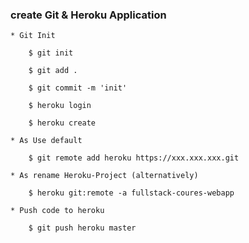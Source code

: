### create Git & Heroku Application

    * Git Init

        $ git init

        $ git add .

        $ git commit -m 'init'

        $ heroku login

        $ heroku create

    * As Use default 

        $ git remote add heroku https://xxx.xxx.xxx.git

    * As rename Heroku-Project (alternatively)

        $ heroku git:remote -a fullstack-coures-webapp

    * Push code to heroku

        $ git push heroku master